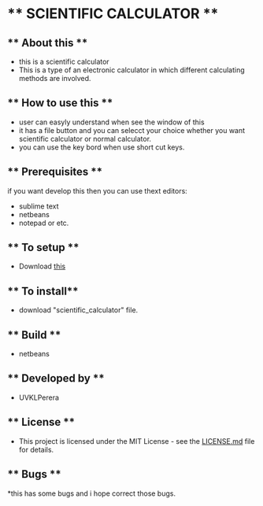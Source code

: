 # ** SCIENTIFIC CALCULATOR **

## ** About this **
* this is a scientific calculator
* This is a type of an electronic calculator in which different calculating methods are involved.

## ** How to use this ** 
* user can easyly understand when see the window of this
* it has a file button and you can selecct your choice whether you want scientific calculator or normal calculator.
* you can use the key bord when use short cut keys.

## ** Prerequisites **
if you want develop this then you can use thext editors:
* sublime text
* netbeans
* notepad or etc.

## ** To setup **
* Download  [this](https://github.com/FOSSCODY-1/U.V.K.L.Perera)



## ** To install**
* download "scientific_calculator" file.


## ** Build **
* netbeans

## ** Developed by **
* UVKLPerera

## ** License **
* This project is licensed under the MIT License - see the [LICENSE.md](LICENSE.md) file for details.

## ** Bugs **
*this has some bugs and i hope correct those bugs.







